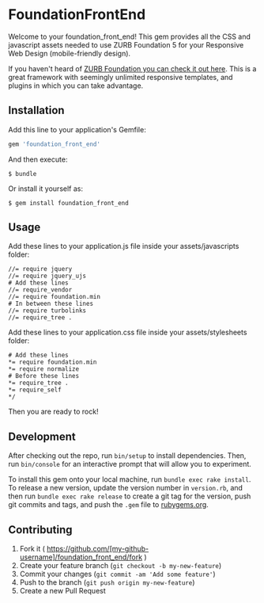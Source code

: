 # FoundationFrontEnd

Welcome to your foundation_front_end! This gem provides all the CSS and javascript assets needed to use ZURB Foundation 5 for your Responsive Web Design (mobile-friendly design). 

If you haven't heard of [ZURB Foundation you can check it out here](https://foundation.zurb.com). This is a great framework with seemingly unlimited responsive templates, and plugins in which you can take advantage.

## Installation

Add this line to your application's Gemfile:

```ruby
gem 'foundation_front_end'
```

And then execute:

    $ bundle

Or install it yourself as:

    $ gem install foundation_front_end

## Usage

Add these lines to your application.js file inside your assets/javascripts folder:

	//= require jquery
	//= require jquery_ujs
	# Add these lines 
	//= require_vendor
	//= require foundation.min
	# In between these lines
	//= require turbolinks
	//= require_tree .

Add these lines to your application.css file inside your assets/stylesheets folder:

	# Add these lines
	*= require foundation.min
	*= require normalize
	# Before these lines
	*= require_tree .
	*= require_self
	*/

Then you are ready to rock!

## Development

After checking out the repo, run `bin/setup` to install dependencies. Then, run `bin/console` for an interactive prompt that will allow you to experiment.

To install this gem onto your local machine, run `bundle exec rake install`. To release a new version, update the version number in `version.rb`, and then run `bundle exec rake release` to create a git tag for the version, push git commits and tags, and push the `.gem` file to [rubygems.org](https://rubygems.org).

## Contributing

1. Fork it ( https://github.com/[my-github-username]/foundation_front_end/fork )
2. Create your feature branch (`git checkout -b my-new-feature`)
3. Commit your changes (`git commit -am 'Add some feature'`)
4. Push to the branch (`git push origin my-new-feature`)
5. Create a new Pull Request
